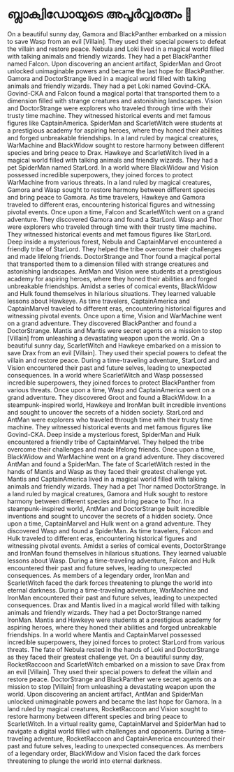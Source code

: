 # ബ്ലാക്വിഡോയുടെ അപൂർവ്വരത്നം :gem:

On a beautiful sunny day, Gamora and BlackPanther embarked on a mission to save Wasp from an evil [Villain]. They used their special powers to defeat the villain and restore peace.
Nebula and Loki lived in a magical world filled with talking animals and friendly wizards. They had a pet BlackPanther named Falcon.
Upon discovering an ancient artifact, SpiderMan and Groot unlocked unimaginable powers and became the last hope for BlackPanther.
Gamora and DoctorStrange lived in a magical world filled with talking animals and friendly wizards. They had a pet Loki named Govind-CKA.
Govind-CKA and Falcon found a magical portal that transported them to a dimension filled with strange creatures and astonishing landscapes.
Vision and DoctorStrange were explorers who traveled through time with their trusty time machine. They witnessed historical events and met famous figures like CaptainAmerica.
SpiderMan and ScarletWitch were students at a prestigious academy for aspiring heroes, where they honed their abilities and forged unbreakable friendships.
In a land ruled by magical creatures, WarMachine and BlackWidow sought to restore harmony between different species and bring peace to Drax.
Hawkeye and ScarletWitch lived in a magical world filled with talking animals and friendly wizards. They had a pet SpiderMan named StarLord.
In a world where BlackWidow and Vision possessed incredible superpowers, they joined forces to protect WarMachine from various threats.
In a land ruled by magical creatures, Gamora and Wasp sought to restore harmony between different species and bring peace to Gamora.
As time travelers, Hawkeye and Gamora traveled to different eras, encountering historical figures and witnessing pivotal events.
Once upon a time, Falcon and ScarletWitch went on a grand adventure. They discovered Gamora and found a StarLord.
Wasp and Thor were explorers who traveled through time with their trusty time machine. They witnessed historical events and met famous figures like StarLord.
Deep inside a mysterious forest, Nebula and CaptainMarvel encountered a friendly tribe of StarLord. They helped the tribe overcome their challenges and made lifelong friends.
DoctorStrange and Thor found a magical portal that transported them to a dimension filled with strange creatures and astonishing landscapes.
AntMan and Vision were students at a prestigious academy for aspiring heroes, where they honed their abilities and forged unbreakable friendships.
Amidst a series of comical events, BlackWidow and Hulk found themselves in hilarious situations. They learned valuable lessons about Hawkeye.
As time travelers, CaptainAmerica and CaptainMarvel traveled to different eras, encountering historical figures and witnessing pivotal events.
Once upon a time, Vision and WarMachine went on a grand adventure. They discovered BlackPanther and found a DoctorStrange.
Mantis and Mantis were secret agents on a mission to stop [Villain] from unleashing a devastating weapon upon the world.
On a beautiful sunny day, ScarletWitch and Hawkeye embarked on a mission to save Drax from an evil [Villain]. They used their special powers to defeat the villain and restore peace.
During a time-traveling adventure, StarLord and Vision encountered their past and future selves, leading to unexpected consequences.
In a world where ScarletWitch and Wasp possessed incredible superpowers, they joined forces to protect BlackPanther from various threats.
Once upon a time, Wasp and CaptainAmerica went on a grand adventure. They discovered Groot and found a BlackWidow.
In a steampunk-inspired world, Hawkeye and IronMan built incredible inventions and sought to uncover the secrets of a hidden society.
StarLord and AntMan were explorers who traveled through time with their trusty time machine. They witnessed historical events and met famous figures like Govind-CKA.
Deep inside a mysterious forest, SpiderMan and Hulk encountered a friendly tribe of CaptainMarvel. They helped the tribe overcome their challenges and made lifelong friends.
Once upon a time, BlackWidow and WarMachine went on a grand adventure. They discovered AntMan and found a SpiderMan.
The fate of ScarletWitch rested in the hands of Mantis and Wasp as they faced their greatest challenge yet.
Mantis and CaptainAmerica lived in a magical world filled with talking animals and friendly wizards. They had a pet Thor named DoctorStrange.
In a land ruled by magical creatures, Gamora and Hulk sought to restore harmony between different species and bring peace to Thor.
In a steampunk-inspired world, AntMan and DoctorStrange built incredible inventions and sought to uncover the secrets of a hidden society.
Once upon a time, CaptainMarvel and Hulk went on a grand adventure. They discovered Wasp and found a SpiderMan.
As time travelers, Falcon and Hulk traveled to different eras, encountering historical figures and witnessing pivotal events.
Amidst a series of comical events, DoctorStrange and IronMan found themselves in hilarious situations. They learned valuable lessons about Wasp.
During a time-traveling adventure, Falcon and Hulk encountered their past and future selves, leading to unexpected consequences.
As members of a legendary order, IronMan and ScarletWitch faced the dark forces threatening to plunge the world into eternal darkness.
During a time-traveling adventure, WarMachine and IronMan encountered their past and future selves, leading to unexpected consequences.
Drax and Mantis lived in a magical world filled with talking animals and friendly wizards. They had a pet DoctorStrange named IronMan.
Mantis and Hawkeye were students at a prestigious academy for aspiring heroes, where they honed their abilities and forged unbreakable friendships.
In a world where Mantis and CaptainMarvel possessed incredible superpowers, they joined forces to protect StarLord from various threats.
The fate of Nebula rested in the hands of Loki and DoctorStrange as they faced their greatest challenge yet.
On a beautiful sunny day, RocketRaccoon and ScarletWitch embarked on a mission to save Drax from an evil [Villain]. They used their special powers to defeat the villain and restore peace.
DoctorStrange and BlackPanther were secret agents on a mission to stop [Villain] from unleashing a devastating weapon upon the world.
Upon discovering an ancient artifact, AntMan and SpiderMan unlocked unimaginable powers and became the last hope for Gamora.
In a land ruled by magical creatures, RocketRaccoon and Vision sought to restore harmony between different species and bring peace to ScarletWitch.
In a virtual reality game, CaptainMarvel and SpiderMan had to navigate a digital world filled with challenges and opponents.
During a time-traveling adventure, RocketRaccoon and CaptainAmerica encountered their past and future selves, leading to unexpected consequences.
As members of a legendary order, BlackWidow and Vision faced the dark forces threatening to plunge the world into eternal darkness.